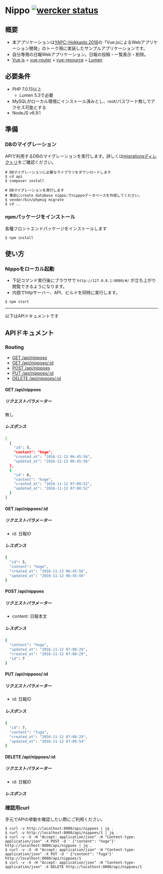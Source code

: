 # Nippo [![wercker status](https://app.wercker.com/status/844ced4f65f2dfadc72f81c0532cd50d/s/master "wercker status")](https://app.wercker.com/project/byKey/844ced4f65f2dfadc72f81c0532cd50d)

## 概要
* 本アプリケーションは[YAPC::Hokkaido 2016](http://yapcjapan.org/2016hokkaido/)の「Vue.jsによるWebアプリケーション開発」のトーク用に実装したサンプルアプリケーションです。
* 自分専用の日報Webアプリケーション。日報の投稿・一覧表示・削除。
* [Vue.js](https://github.com/vuejs/vue) + [vue-router](https://github.com/vuejs/vue-router) + [vue-resource](https://github.com/pagekit/vue-resource) + [Lumen](https://lumen.laravel.com/)

## 必要条件
* PHP 7.0.13以上
  * Lumen 5.3で必要
* MySQLがローカル環境にインストール済みとし、root/パスワード無しでアクセス可能とする
* NodeJS v6.9.1

## 準備
### DBのマイグレーション
APIで利用するDBのマイグレーションを実行します。詳しくは[migrationsディレクトリ](./api/migrations)をご確認ください。

```
# DBマイグレーションに必要なライブラリをダウンロードします
$ cd api
$ composer install

# DBマイグレーションを実行します
# 事前にcreate database nippo;でnipppoデータベースを作成してください。
$ vendor/bin/phpmig migrate
$ cd ..
```

### npmパッケージをインストール
各種フロントエンドパッケージをインストールします

```
$ npm install
```

## 使い方
### Nippoをローカル起動
* 下記コマンド実行後にブラウザで `http://127.0.0.1:8080/#/` が立ち上がり閲覧できるようになります。
* 内部でhttpサーバー、API、ビルドを同時に実行します。

```
$ npm start
```

---

以下はAPIドキュメントです

## APIドキュメント

### Routing
* [GET /api/nippoes](#get-apinippoes)
* [GET /api/nippoes/:id](#get-apinippoesid)
* [POST /api/nippoes](#post-apinippoes)
* [PUT /api/nippoes/:id](#put-apinippoesid)
* [DELETE /api/nippoes/:id](#delete-apinippoesid)

#### GET /api/nippoes
##### リクエストパラメーター
無し

##### レスポンス
```sh
[
  {
    "id": 5,
    "content": "hoge",
    "created_at": "2016-11-12 06:45:56",
    "updated_at": "2016-11-12 06:45:56"
  },
  {
    "id": 6,
    "content": "hoge",
    "created_at": "2016-11-12 07:00:52",
    "updated_at": "2016-11-12 07:00:52"
  }
]
```

#### GET /api/nippoes/:id
##### リクエストパラメーター
* id: 日報ID

##### レスポンス
```sh
{
  "id": 5,
  "content": "hoge",
  "created_at": "2016-11-12 06:45:56",
  "updated_at": "2016-11-12 06:45:56"
}
```

#### POST /api/nippoes
##### リクエストパラメーター
* content: 日報本文

##### レスポンス
```sh
{
  "content": "hoge",
  "updated_at": "2016-11-12 07:08:29",
  "created_at": "2016-11-12 07:08:29",
  "id": 7
}
```

####  PUT /api/nippoes/:id
##### リクエストパラメーター
* id: 日報ID

##### レスポンス
```sh
{
  "id": 7,
  "content": "fuga",
  "created_at": "2016-11-12 07:08:29",
  "updated_at": "2016-11-12 07:09:54"
}
```

####  DELETE /api/nippoes/:id
##### リクエストパラメーター
* id: 日報ID

##### レスポンス


### 確認用curl
手元でAPIの挙動を確認したい際にご利用ください。

```
$ curl -v http://localhost:8000/api/nippoes | jq .
$ curl -v http://localhost:8000/api/nippoes/1 | jq .
$ curl -v -X -H "Accept: application/json" -H "Content-type: application/json" -X POST -d ' {"content": "hoge"}' http://localhost:8000/api/nippoes | jq .
$ curl -v -X -H "Accept: application/json" -H "Content-type: application/json" -X PUT -d ' {"content": "fuga"}' http://localhost:8000/api/nippoes/1
$ curl -v -X -H "Accept: application/json" -H "Content-type: application/json" -X DELETE http://localhost:8000/api/nippoes/1
```
